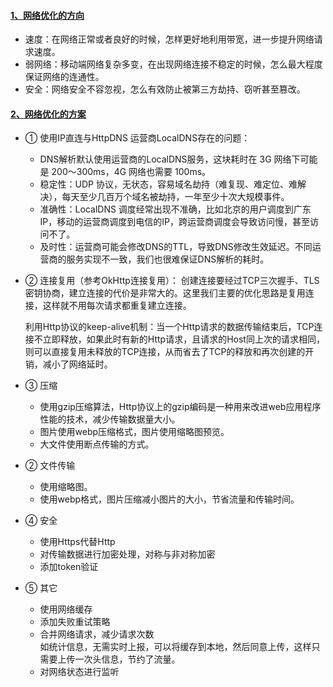 
#### [1、网络优化的方向](https://time.geekbang.org/column/article/78585#previewimg)

  - 速度：在网络正常或者良好的时候，怎样更好地利用带宽，进一步提升网络请求速度。
  - 弱网络：移动端网络复杂多变，在出现网络连接不稳定的时候，怎么最大程度保证网络的连通性。
  - 安全：网络安全不容忽视，怎么有效防止被第三方劫持、窃听甚至篡改。


#### [2、网络优化的方案](https://www.jianshu.com/p/d5a843cb7ab1)

  - ① 使用IP直连与HttpDNS
    运营商LocalDNS存在的问题：
    - DNS解析默认使用运营商的LocalDNS服务，这块耗时在 3G 网络下可能是 200～300ms，4G 网络也需要 100ms。  
    - 稳定性：UDP 协议，无状态，容易域名劫持（难复现、难定位、难解决），每天至少几百万个域名被劫持，一年至少十次大规模事件。
    - 准确性：LocalDNS 调度经常出现不准确，比如北京的用户调度到广东IP，移动的运营商调度到电信的IP，跨运营商调度会导致访问慢，甚至访问不了。
    - 及时性：运营商可能会修改DNS的TTL，导致DNS修改生效延迟。不同运营商的服务实现不一致，我们也很难保证DNS解析的耗时。
  
  - ② 连接复用（参考OkHttp连接复用）：
    创建连接要经过TCP三次握手、TLS密钥协商，建立连接的代价是非常大的。这里我们主要的优化思路是复用连接，这样就不用每次请求都重复建立连接。
    
    利用Http协议的keep-alive机制：当一个Http请求的数据传输结束后，TCP连接不立即释放，如果此时有新的Http请求，且请求的Host同上次的请求相同，则可以直接复用未释放的TCP连接，从而省去了TCP的释放和再次创建的开销，减小了网络延时。
    
  - ③ 压缩
      - 使用gzip压缩算法，Http协议上的gzip编码是一种用来改进web应用程序性能的技术，减少传输数据量大小。
      - 图片使用webp压缩格式，图片使用缩略图预览。
      - 大文件使用断点传输的方式。
  
  - ② 文件传输
    - 使用缩略图。
    - 使用webp格式，图片压缩减小图片的大小，节省流量和传输时间。
  
  - ④ 安全
    - 使用Https代替Http
    - 对传输数据进行加密处理，对称与非对称加密
    - 添加token验证
    
  - ⑤ 其它
    - 使用网络缓存
    - 添加失败重试策略
    - 合并网络请求，减少请求次数   
      如统计信息，无需实时上报，可以将缓存到本地，然后同意上传，这样只需要上传一次头信息，节约了流量。
    - 对网络状态进行监听
  
